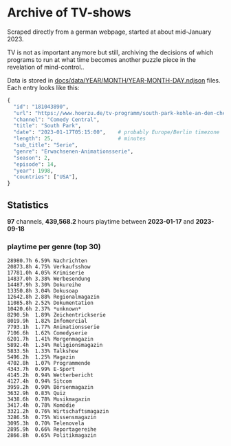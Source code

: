 # Archive of TV-shows

Scraped directly from a german webpage, started at about mid-January 2023.

TV is not as important anymore but still, archiving the decisions of which programs to run at what time
becomes another puzzle piece in the revelation of mind-control.. 

Data is stored in [docs/data/YEAR/MONTH/YEAR-MONTH-DAY.ndjson](docs/data/) files. 
Each entry looks like this:

```python
{
  "id": "181043890", 
  "url": "https://www.hoerzu.de/tv-programm/south-park-kohle-an-den-chefkoch/bid_181043890/", 
  "channel": "Comedy Central", 
  "title": "South Park", 
  "date": "2023-01-17T05:15:00",    # probably Europe/Berlin timezone 
  "length": 25,                     # minutes 
  "sub_title": "Serie", 
  "genre": "Erwachsenen-Animationsserie", 
  "season": 2, 
  "episode": 14, 
  "year": 1998, 
  "countries": ["USA"],
}
```

## Statistics

**97** channels, **439,568.2** hours playtime between **2023-01-17** and **2023-09-18**


### playtime per genre (top 30)

    28980.7h 6.59% Nachrichten
    20873.8h 4.75% Verkaufsshow
    17781.0h 4.05% Krimiserie
    14837.0h 3.38% Werbesendung
    14487.9h 3.30% Dokureihe
    13350.8h 3.04% Dokusoap
    12642.8h 2.88% Regionalmagazin
    11085.8h 2.52% Dokumentation
    10420.6h 2.37% *unknown*
    8290.5h  1.89% Zeichentrickserie
    8019.9h  1.82% Infomercial
    7793.1h  1.77% Animationsserie
    7106.6h  1.62% Comedyserie
    6201.7h  1.41% Morgenmagazin
    5892.4h  1.34% Religionsmagazin
    5833.5h  1.33% Talkshow
    5496.2h  1.25% Magazin
    4702.8h  1.07% Programmende
    4343.7h  0.99% E-Sport
    4145.2h  0.94% Wetterbericht
    4127.4h  0.94% Sitcom
    3959.2h  0.90% Börsenmagazin
    3632.9h  0.83% Quiz
    3438.6h  0.78% Musikmagazin
    3417.4h  0.78% Komödie
    3321.2h  0.76% Wirtschaftsmagazin
    3286.5h  0.75% Wissensmagazin
    3095.3h  0.70% Telenovela
    2895.9h  0.66% Reportagereihe
    2866.8h  0.65% Politikmagazin
